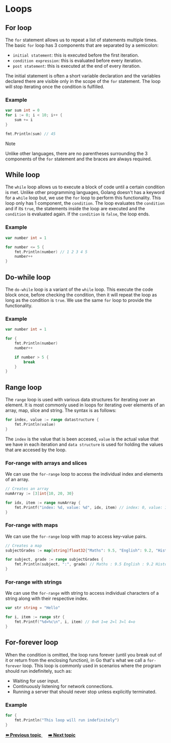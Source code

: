 # Loops

## For loop
The `for` statement allows us to repeat a list of statements multiple times. The basic `for` loop has 3 components that are separated by a semicolon:
- `initial statement`: this is executed before the first iteration.
- `condition expression`: this is evaluated before every iteration.
- `post statement`: this is executed at the end of every iteration.

The initial statement is often a short variable declaration and the variables declared there are visible only in the scope of the `for` statement. The loop will stop iterating once the condition is fulfilled.

### Example
``` Go
var sum int = 0
for i := 0; i < 10; i++ {
    sum += i
}

fmt.Println(sum) // 45
```

> [!NOTE]
> Unlike other languages, there are no parentheses surrounding the 3 components of the `for` statement and the braces are always required.

## While loop
The `while` loop allows us to execute a block of code until a certain condition is met. Unlike other programming languages, Golang doesn't has a keyword for a `while` loop but, we use the `for` loop to perform this functionality. This loop only has 1 component, the `condition`. The loop evaluates the `condition` and if its `true`, the statements inside the loop are executed and the `condition` is evaluated again. If the `condition` is `false`, the loop ends.

### Example 
```Go 
var number int = 1

for number <= 5 {
    fmt.Println(number) // 1 2 3 4 5
    number++
}
```

## Do-while loop
The `do-while` loop is a variant of the `while` loop. This execute the code block once, before checking the condition, then it will repeat the loop as long as the condition is `true`. We use the same `for` loop to provide the functionality.

### Example 
```Go 
var number int = 1

for {
    fmt.Println(number)
    number++

    if number > 5 {
        break
    }
}
```

## Range loop
The `range` loop is used with various data structures for iterating over an element. It is most commonly used in loops for iterating over elements of an array, map, slice and string. The syntax is as follows:

```Go 
for index, value := range datastructure {
    fmt.Println(value)
}
```
The `index` is the value that is been accesed, `value` is the actual value that we have in each iteration and `data structure` is used for holding the values that are accesed by the loop.

### For-range with arrays and slices
We can use the `for-range` loop to access the individual index and elements of an array.

```Go
// Creates an array
numArray := [3]int{10, 20, 30}

for idx, item := range numArray {
    fmt.Printf("index: %d, value: %d", idx, item) // index: 0, value: 10 index: 1, value: 20 index: 2, value: 30
}
```
### For-range with maps
We can use the `for-range` loop with map to access key-value pairs. 

```Go
// Creates a map
subjectGrades := map[string]float32{"Maths": 9.5, "English": 9.2, "History": 8.4}

for subject, grade := range subjectGrades {
	fmt.Println(subject, ":", grade) // Maths : 9.5 English : 9.2 History : 8.4
}
```

### For-range with strings
We can use the `for-range` with string to access individual characters of a string along with their respective index. 

``` Go
var str string = "Hello"

for i, item := range str {
    fmt.Printf("%d=%c\n", i, item) // 0=H 1=e 2=l 3=l 4=o 
}
```

## For-forever loop
When the condition is omitted, the loop runs forever (until you break out of it or return from the enclosing function), in Go that's what we call a `for-forever` loop. This loop is commonly used in scenarios where the program should run indefinitely, such as:
- Waiting for user input.
- Continuously listening for network connections.
- Running a server that should never stop unless explicitly terminated.

### Example
```Go
for {
    fmt.Println("This loop will run indefinitely")
}
```

<div>
<a href="https://github.com/lara-vel-dev/backend-with-golang/blob/main/02-flow-controls/02-switch/README.md" >
	<strong>⬅️ Previous topic</strong>
</a>
&emsp;
<a href="https://github.com/lara-vel-dev/backend-with-golang/blob/main/02-flow-controls/04-break-continue-goto/README.md" >
	<strong>➡️ Next topic</strong>
</a>
</div>
